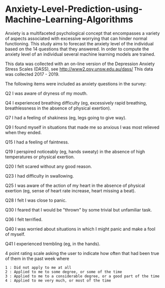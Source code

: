 # Anxiety-Level-Prediction-using-Machine-Learning-Algorithms
Anxiety is a multifaceted psychological concept that encompasses a variety of aspects associated with excessive worrying that can hinder normal functioning. This study  aims to forecast the anxiety level of the individual based on the 14 questions that they answered. In order to compute the anxiety level of an individual several machine learning models are trained.

This data was collected with an on-line version of the Depression Anxiety Stress Scales (DASS), see http://www2.psy.unsw.edu.au/dass/
This data was collected 2017 - 2019.

The following items were included as anxiety questions in the survey:

Q2 I was aware of dryness of my mouth.

Q4 I experienced breathing difficulty (eg, excessively rapid breathing, breathlessness in the absence of physical exertion).

Q7 I had a feeling of shakiness (eg, legs going to give way).

Q9 I found myself in situations that made me so anxious I was most relieved when they ended.

Q15 I had a feeling of faintness.

Q19 I perspired noticeably (eg, hands sweaty) in the absence of high temperatures or physical exertion.

Q20 I felt scared without any good reason.

Q23 I had difficulty in swallowing.

Q25 I was aware of the action of my heart in the absence of physical exertion (eg, sense of heart rate increase, heart missing a beat).

Q28 I felt I was close to panic.

Q30 I feared that I would be "thrown" by some trivial but unfamiliar task.

Q36 I felt terrified.

Q40 I was worried about situations in which I might panic and make a fool of myself.

Q41 I experienced trembling (eg, in the hands).

4 point rating scale asking the user to indicate how often that had been true of them in the past week where

	1 : Did not apply to me at all
	2 : Applied to me to some degree, or some of the time
	3 : Applied to me to a considerable degree, or a good part of the time
	4 : Applied to me very much, or most of the time
